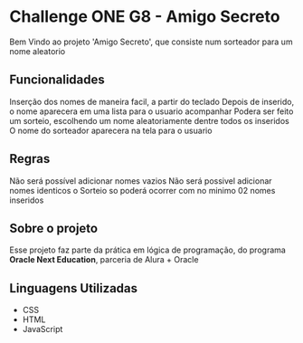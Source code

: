 # Challenge ONE G8 - Amigo Secreto

Bem Vindo ao projeto 'Amigo Secreto', que consiste num sorteador para um nome aleatorio

## Funcionalidades

Inserção dos nomes de maneira facil, a partir do teclado
Depois de inserido, o nome aparecera em uma lista para o usuario acompanhar
Podera ser feito um sorteio, escolhendo um nome aleatoriamente dentre todos os inseridos
O nome do sorteador aparecera na tela para o usuario

## Regras

Não será possível adicionar nomes vazios
Não será possivel adicionar nomes identicos
o Sorteio so poderá ocorrer com no minimo 02 nomes inseridos

## Sobre o projeto

Esse projeto faz parte da prática em lógica de programação,
do programa **Oracle Next Education**, parceria de Alura + Oracle

## Linguagens Utilizadas

* CSS
* HTML
* JavaScript
